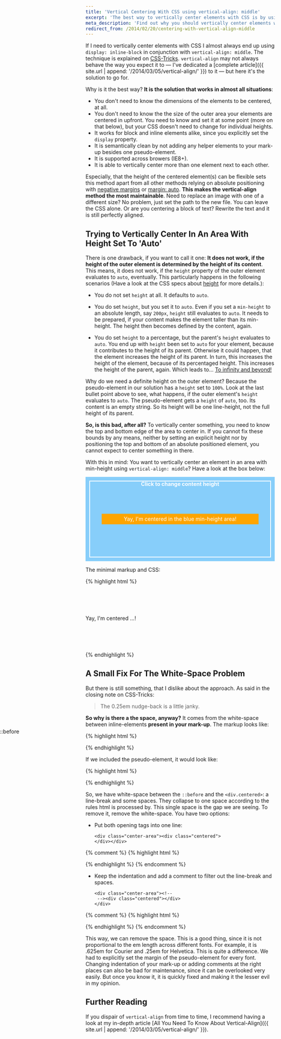 ```yaml
---
title: 'Vertical Centering With CSS using vertical-align: middle'
excerpt: 'The best way to vertically center elements with CSS is by using display: inline-block in conjunction with vertical-align: middle. This articles explains why it is the best way, what its limits are and what to keep in mind using this technique.'
meta_description: 'Find out why you should vertically center elements with vertical-align and what you need to keep in mind when working with this technique.'
redirect_from: /2014/02/20/centering-with-vertical-align-middle
---
```


If I need to vertically center elements with CSS I almost always end up using `display: inline-block` in conjunction with `vertical-align: middle`. The technique is explained on [CSS-Tricks](http://css-tricks.com/centering-in-the-unknown/). `vertical-align` may not always behave the way you expect it to — I've dedicated a [complete article]({{ site.url | append: '/2014/03/05/vertical-align/' }}) to it — but here it's the solution to go for.

Why is it the best way? **It is the solution that works in almost all situations**:

- You don't need to know the dimensions of the elements to be centered, at all.
- You don't need to know the the size of the outer area your elements are centered in upfront. You need to know and set it at some point (more on that below), but your CSS doesn't need to change for individual heights.
- It works for block and inline elements alike, since you explicitly set the `display` property.
- It is semantically clean by not adding any helper elements to your mark-up besides one pseudo-element.
- It is supported across browers (IE8+).
- It is able to vertically center more than one element next to each other.

Especially, that the height of the centered element(s) can be flexible sets this method apart from all other methods relying on absolute positioning with [negative margins](http://css-tricks.com/snippets/css/exactly-center-an-imagediv-horizontally-and-vertically/) or [margin: auto](http://coding.smashingmagazine.com/2013/08/09/absolute-horizontal-vertical-centering-css/). **This makes the vertical-align method the most maintainable**. Need to replace an image with one of a different size? No problem, just set the path to the new file. You can leave the CSS alone. Or are you centering a block of text? Rewrite the text and it is still perfectly aligned.

Trying to Vertically Center In An Area With Height Set To 'Auto'
----------------------------------------------------------------
There is one drawback, if you want to call it one: **It does not work, if the height of the outer element is determined by the height of its content**. This means, it does not work, if the `height` property of the outer element evaluates to `auto`, eventually. This particularly happens in the following scenarios (Have a look at the CSS specs about [height](http://www.w3.org/TR/CSS2/visudet.html#propdef-height) for more details.):

- You do not set `height` at all. It defaults to `auto`.

- You do set `height`, but you set it to `auto`. Even if you set a `min-height` to an absolute length, say `200px`, `height` still evaluates to `auto`. It needs to be prepared, if your content makes the element taller than its min-height. The height then becomes defined by the content, again.

- You do set `height` to a percentage, but the parent's `height` evaluates to `auto`. You end up with `height` been set to `auto` for your element, because it contributes to the height of its parent. Otherwise it could happen, that the element increases the height of its parent. In turn, this increases the height of the element, because of its percentaged height. This increases the height of the parent, again. Which leads to... [To infinity and beyond!](http://www.youtube.com/watch?v=ejwrxGs_Y_I)

Why do we need a definite height on the outer element? Because the pseudo-element in our solution has a `height` set to `100%`. Look at the last bullet point above to see, what happens, if the outer element's `height` evaluates to `auto`. The pseudo-element gets a `height` of `auto`, too. Its content is an empty string. So its height will be one line-height, not the full height of its parent.

**So, is this bad, after all?** To vertically center something, you need to know the top and bottom edge of the area to center in. If you cannot fix these bounds by any means, neither by setting an explicit height nor by positioning the top and bottom of an absolute positioned element, you cannot expect to center something in there.

With this in mind: You want to vertically center an element in an area with min-height using `vertical-align: middle`? Have a look at the box below:

<div class="example">
  <div class="full-area">
    <div class="container">
      <div class="center-area"><!--
        --><div class="centered">Yay, I'm centered in the blue min-height area!</div>
      </div>
      <div class="content">Click to change content height</div>
    </div>
  </div>
</div>

<style type="text/css">
  .example .container {
    min-height: 150px;
    position: relative;
  }
  .example .content {
    height: 200px;
  }
  .example .center-area {
    position: absolute;
    top: 0;
    bottom: 0;
    left: 0;
    right: 0;
  }
  .example .center-area:before {
    content: '';
    display: inline-block;
    vertical-align: middle;
    height: 100%;
  }
  .example .centered {
    display: inline-block;
    vertical-align: middle;
  }

  /*making it prettier*/
  .example .full-area {
    background: lightgrey;
    color: white;
    height: 224px;
  }
  .example .center-area {
    text-align: center;
  }
  .example .container {
    padding: 10px;
    box-sizing: border-box;
    background: lightskyblue;
    line-height: 1;
  }
  .example .content {
    margin: 0;
    border: 2px solid white;
    transition: height 2s;
    text-align: center;
    font-weight: bold;
  }
  .example .centered {
    background: orange;
    padding: .5em;
    width: 80%;
  }
</style>

<script src="https://code.jquery.com/jquery-1.11.1.min.js"></script>
<script>
  (function($) {
    var heights = ['100px', '200px'],
        iteration = 0;

    $('.container').click(function() {
      $('.content').css('height', heights[iteration % heights.length]);
      iteration += 1;
    });
  }(jQuery.noConflict(true)))
</script>

The minimal markup and CSS:

{% highlight html %}
<div class="container">
  <div class="center-area"><!--
    --><div class="centered">Yay, I'm centered ...!</div>
  </div>
  <div class="content">
    <!-- Some content defining the
         height of the container -->
  </div>
</div>

<style type="text/css">
  .container {
    min-height: 150px;
    position: relative; /* so center-area can
                           be positioned absolute */
  }
  .center-area {
    /* let it fill the whole container */
    position: absolute;
    top: 0;
    bottom: 0;
    left: 0;
    right: 0;
  }
  .center-area:before {
    content: '';
    display: inline-block;
    vertical-align: middle;
    height: 100%;
  }
  .centered {
    display: inline-block;
    vertical-align: middle;
  }
</style>
{% endhighlight %}

A Small Fix For The White-Space Problem
---------------------------------------
But there is still something, that I dislike about the approach. As said in the closing note on CSS-Tricks:

> The 0.25em nudge-back is a little janky.

**So why is there a the space, anyway?** It comes from the white-space between inline-elements **present in your mark-up**. The markup looks like:

{% highlight html %}
<div class="center-area">
  <div class="centered"></div>
</div>
{% endhighlight %}

If we included the pseudo-element, it would look like:

{% highlight html %}
<div class="center-area">::before
  <div class="centered"></div>
</div>
{% endhighlight %}

So, we have white-space between the `::before` and the `<div.centered>`: a line-break and some spaces. They collapse to one space according to the rules html is processed by. This single space is the gap we are seeing. To remove it, remove the white-space. You have two options:

- Put both opening tags into one line:

  <div class="highlight"><pre><code class="language-html" data-lang="html"><span class="nt">&lt;div</span> <span class="na">class=</span><span class="s">"center-area"</span><span class="nt">&gt;&lt;div</span> <span class="na">class=</span><span class="s">"centered"</span><span class="nt">&gt;</span>
  <span class="nt">&lt;/div&gt;&lt;/div&gt;</span></code></pre></div>

{% comment %}
{% highlight html %}
<div class="center-area"><div class="centered">
</div></div>
{% endhighlight %}
{% endcomment %}

- Keep the indentation and add a comment to filter out the line-break and spaces.

  <div class="highlight"><pre><code class="language-html" data-lang="html"><span class="nt">&lt;div</span> <span class="na">class=</span><span class="s">"center-area"</span><span class="nt">&gt;</span><span class="c">&lt;!--</span>
  <span class="c"> --&gt;</span><span class="nt">&lt;div</span> <span class="na">class=</span><span class="s">"centered"</span><span class="nt">&gt;&lt;/div&gt;</span>
  <span class="nt">&lt;/div&gt;</span></code></pre></div>

{% comment %}
{% highlight html %}
<div class="center-area"><!--
 --><div class="centered"></div>
</div>
{% endhighlight %}
{% endcomment %}
  
This way, we can remove the space. This is a good thing, since it is not proportional to the em length across different fonts. For example, it is .625em for Courier and .25em for Helvetica. This is quite a difference. We had to explicitly set the margin of the pseudo-element for every font. Changing indentation of your mark-up or adding comments at the right places can also be bad for maintenance, since it can be overlooked very easily. But once you know it, it is quickly fixed and making it the lesser evil in my opinion.

Further Reading
---------------
If you dispair of `vertical-align` from time to time, I recommend having a look at my in-depth article [All You Need To Know About Vertical-Align]({{ site.url | append: '/2014/03/05/vertical-align/' }}).
